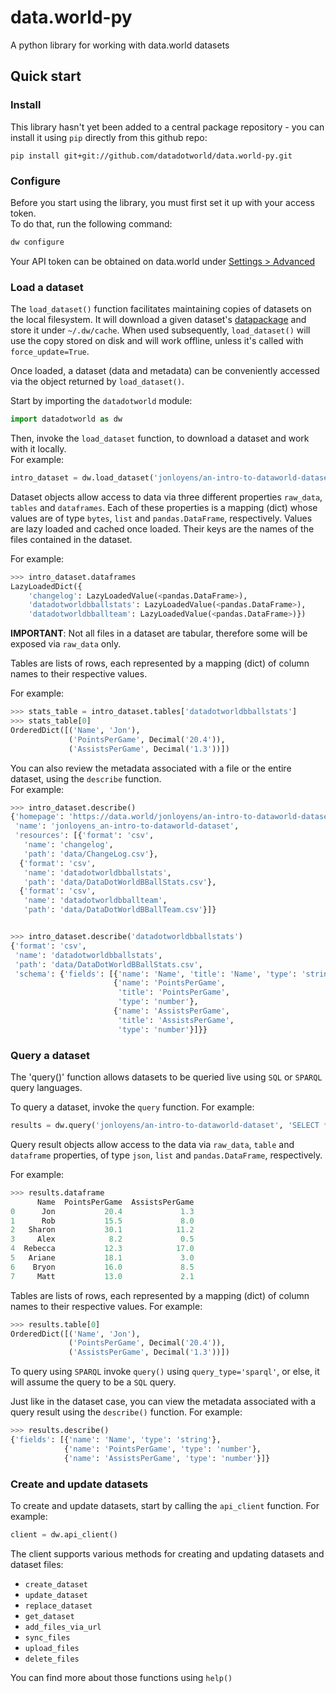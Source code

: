# data.world-py

A python library for working with data.world datasets

## Quick start

### Install

This library hasn't yet been added to a central package repository -
you can install it using `pip` directly from this github repo:

```
pip install git+git://github.com/datadotworld/data.world-py.git
```

### Configure

Before you start using the library, you must first set it up with your access token.  
To do that, run the following command:
```bash
dw configure
```

Your API token can be obtained on data.world under [Settings > Advanced](https://data.world/settings/advanced)

### Load a dataset

The `load_dataset()` function facilitates maintaining copies of datasets on the local filesystem. 
It will download a given dataset's [datapackage](http://specs.frictionlessdata.io/data-package/) 
and store it under `~/.dw/cache`. When used subsequently, `load_dataset()` will use the copy stored on disk and will
work offline, unless it's called with `force_update=True`.

Once loaded, a dataset (data and metadata) can be conveniently accessed via the object returned by `load_dataset()`.

Start by importing the `datadotworld` module:
```python
import datadotworld as dw
```

Then, invoke the `load_dataset` function, to download a dataset and work with it locally.  
For example:
```python
intro_dataset = dw.load_dataset('jonloyens/an-intro-to-dataworld-dataset')
```

Dataset objects allow access to data via three different properties `raw_data`, `tables` and `dataframes`.
Each of these properties is a mapping (dict) whose values are of type `bytes`, `list` and `pandas.DataFrame`, 
respectively. Values are lazy loaded and cached once loaded. Their keys are the names of the files 
contained in the dataset.

For example:
```python
>>> intro_dataset.dataframes
LazyLoadedDict({
    'changelog': LazyLoadedValue(<pandas.DataFrame>), 
    'datadotworldbballstats': LazyLoadedValue(<pandas.DataFrame>), 
    'datadotworldbballteam': LazyLoadedValue(<pandas.DataFrame>)})
```

**IMPORTANT**: Not all files in a dataset are tabular, therefore some will be exposed via `raw_data` only.

Tables are lists of rows, each represented by a mapping (dict) of column names to their respective values.

For example:
```python
>>> stats_table = intro_dataset.tables['datadotworldbballstats']
>>> stats_table[0]
OrderedDict([('Name', 'Jon'),
             ('PointsPerGame', Decimal('20.4')),
             ('AssistsPerGame', Decimal('1.3'))])
```

You can also review the metadata associated with a file or the entire dataset, using the `describe` function.  
For example:
```python
>>> intro_dataset.describe()
{'homepage': 'https://data.world/jonloyens/an-intro-to-dataworld-dataset',
 'name': 'jonloyens_an-intro-to-dataworld-dataset',
 'resources': [{'format': 'csv',
   'name': 'changelog',
   'path': 'data/ChangeLog.csv'},
  {'format': 'csv',
   'name': 'datadotworldbballstats',
   'path': 'data/DataDotWorldBBallStats.csv'},
  {'format': 'csv',
   'name': 'datadotworldbballteam',
   'path': 'data/DataDotWorldBBallTeam.csv'}]}


>>> intro_dataset.describe('datadotworldbballstats')
{'format': 'csv',
 'name': 'datadotworldbballstats',
 'path': 'data/DataDotWorldBBallStats.csv',
 'schema': {'fields': [{'name': 'Name', 'title': 'Name', 'type': 'string'},
                       {'name': 'PointsPerGame',
                        'title': 'PointsPerGame',
                        'type': 'number'},
                       {'name': 'AssistsPerGame',
                        'title': 'AssistsPerGame',
                        'type': 'number'}]}}
```

### Query a dataset

The 'query()' function allows datasets to be queried live using `SQL` or `SPARQL` query languages.

To query a dataset, invoke the `query` function.
For example:
```python
results = dw.query('jonloyens/an-intro-to-dataworld-dataset', 'SELECT * FROM DataDotWorldBBallStats')
```

Query result objects allow access to the data via `raw_data`, `table` and `dataframe` properties, of type `json`, `list`
and `pandas.DataFrame`, respectively.

For example:
```python
>>> results.dataframe
      Name  PointsPerGame  AssistsPerGame
0      Jon           20.4             1.3
1      Rob           15.5             8.0
2   Sharon           30.1            11.2
3     Alex            8.2             0.5
4  Rebecca           12.3            17.0
5   Ariane           18.1             3.0
6    Bryon           16.0             8.5
7     Matt           13.0             2.1
```

Tables are lists of rows, each represented by a mapping (dict) of column names to their respective values.
For example:
```python
>>> results.table[0]
OrderedDict([('Name', 'Jon'),
             ('PointsPerGame', Decimal('20.4')),
             ('AssistsPerGame', Decimal('1.3'))])
```

To query using `SPARQL` invoke `query()` using `query_type='sparql'`, or else, it will assume 
the query to be a `SQL` query.

Just like in the dataset case, you can view the metadata associated with a query result using the `describe()` function.
For example:
```python
>>> results.describe()
{'fields': [{'name': 'Name', 'type': 'string'},
            {'name': 'PointsPerGame', 'type': 'number'},
            {'name': 'AssistsPerGame', 'type': 'number'}]}
```

### Create and update datasets

To create and update datasets, start by calling the `api_client` function.
For example:
```python
client = dw.api_client()
```
The client supports various methods for creating and updating datasets and dataset files:

- `create_dataset`
- `update_dataset`
- `replace_dataset`
- `get_dataset`
- `add_files_via_url`
- `sync_files`
- `upload_files`
- `delete_files`

You can find more about those functions using `help()`

